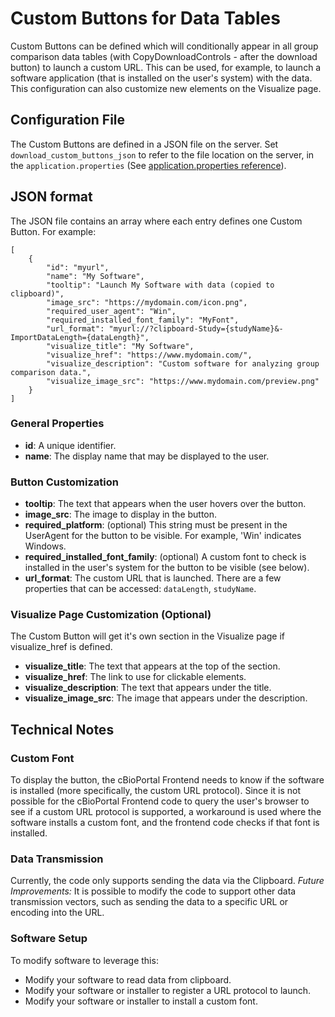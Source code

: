 # Custom Buttons for Data Tables

Custom Buttons can be defined which will conditionally appear in all group comparison data tables (with CopyDownloadControls - after the download button) to launch a custom URL. This can be used, for example, to launch a software application (that is installed on the user's system) with the data. This configuration can also customize new elements on the Visualize page.

## Configuration File

The Custom Buttons are defined in a JSON file on the server. Set `download_custom_buttons_json` to refer to the file location on the server, in the 
`application.properties` (See [application.properties reference](application.properties-Reference.md#add-custom-buttons-to-data-tables)).

## JSON format

The JSON file contains an array where each entry defines one Custom Button. For example:

```
[
    {
        "id": "myurl",
        "name": "My Software",
        "tooltip": "Launch My Software with data (copied to clipboard)",
        "image_src": "https://mydomain.com/icon.png",
        "required_user_agent": "Win",
        "required_installed_font_family": "MyFont",
        "url_format": "myurl://?clipboard-Study={studyName}&-ImportDataLength={dataLength}",
        "visualize_title": "My Software",
        "visualize_href": "https://www.mydomain.com/",
        "visualize_description": "Custom software for analyzing group comparison data.",
        "visualize_image_src": "https://www.mydomain.com/preview.png"
    }
]
```

### General Properties
- **id**: A unique identifier.
- **name**: The display name that may be displayed to the user.

### Button Customization

- **tooltip**: The text that appears when the user hovers over the button.
- **image_src**: The image to display in the button.
- **required_platform**: (optional) This string must be present in the UserAgent for the button to be visible. For example, 'Win' indicates Windows.
- **required_installed_font_family**: (optional) A custom font to check is installed in the user's system for the button to be visible (see below).
- **url_format**: The custom URL that is launched. There are a few properties that can be accessed: `dataLength`, `studyName`.

### Visualize Page Customization (Optional)

The Custom Button will get it's own section in the Visualize page if visualize_href is defined.

- **visualize_title**: The text that appears at the top of the section.
- **visualize_href**: The link to use for clickable elements.
- **visualize_description**: The text that appears under the title.
- **visualize_image_src**: The image that appears under the description.

## Technical Notes

### Custom Font 

To display the button, the cBioPortal Frontend needs to know if the software is installed (more specifically, the custom URL protocol).
Since it is not possible for the cBioPortal Frontend code to query the user's browser to see if a custom URL protocol is supported, a workaround is used where the software installs a custom font, and the frontend code checks if that font is installed.

### Data Transmission

Currently, the code only supports sending the data via the Clipboard. _Future Improvements:_ It is possible to modify the code to support other data transmission vectors, such as sending the data to a specific URL or encoding into the URL.

### Software Setup

To modify software to leverage this:

- Modify your software to read data from clipboard.
- Modify your software or installer to register a URL protocol to launch.
- Modify your software or installer to install a custom font.


